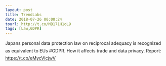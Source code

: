 ```yaml
---
layout: post
title: TrendLabs
date: 2018-07-26 00:00:24
tourl: http://t.co/MB171H1oL9
tags: [Law,GDPR]
---
```

Japans personal data protection law on reciprocal adequacy is recognized as equivalent to EUs #GDPR. How it affects trade and data privacy. Report: https://t.co/eMycVIcjwV